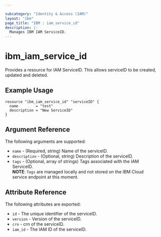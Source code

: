 ```yaml
---

subcategory: "Identity & Access (IAM)"
layout: "ibm"
page_title: "IBM : iam_service_id"
description: |-
  Manages IBM IAM ServiceID.
---
```


# ibm\_iam_service_id

Provides a resource for IAM ServiceID. This allows serviceID  to be created, updated and deleted.

## Example Usage

```hcl
resource "ibm_iam_service_id" "serviceID" {
  name        = "test"
  description = "New ServiceID"
}
```

## Argument Reference

The following arguments are supported:

* `name` - (Required, string) Name of the serviceID.
* `description` - (Optional, string) Description of the serviceID.
* `tags` - (Optional, array of strings) Tags associated with the IAM ServiceID.  
  **NOTE**: `Tags` are managed locally and not stored on the IBM Cloud service endpoint at this moment.

## Attribute Reference

The following attributes are exported:

* `id` - The unique identifier of the serviceID.
* `version` - Version of the serviceID.
* `crn` - crn of the serviceID.
* `iam_id` - The IAM ID of the serviceID.
